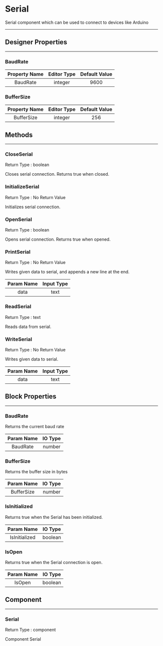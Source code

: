 <!--
  Copyright © 2013-2021 AIIE-ADL, All rights reserved
  Released under the Apache License, Version 2.0
  http://www.apache.org/licenses/LICENSE-2.0
-->

# Serial

Serial component which can be used to connect to devices like Arduino

---

## Designer Properties

---

### BaudRate

| Property Name | Editor Type | Default Value |
| :-----------: | :---------: | :-----------: |
|    BaudRate   |   integer   |      9600     |

### BufferSize

| Property Name | Editor Type | Default Value |
| :-----------: | :---------: | :-----------: |
|   BufferSize  |   integer   |      256      |

## Methods

---

### CloseSerial

<div block-type = "component_method" component-selector = "Serial" method-selector = "CloseSerial" id = "serial-closeserial"></div>

Return Type : boolean

Closes serial connection. Returns true when closed.

### InitializeSerial

<div block-type = "component_method" component-selector = "Serial" method-selector = "InitializeSerial" id = "serial-initializeserial"></div>

Return Type : No Return Value

Initializes serial connection.

### OpenSerial

<div block-type = "component_method" component-selector = "Serial" method-selector = "OpenSerial" id = "serial-openserial"></div>

Return Type : boolean

Opens serial connection. Returns true when opened.

### PrintSerial

<div block-type = "component_method" component-selector = "Serial" method-selector = "PrintSerial" id = "serial-printserial"></div>

Return Type : No Return Value

Writes given data to serial, and appends a new line at the end.

| Param Name | Input Type |
| :--------: | :--------: |
|    data    |    text    |

### ReadSerial

<div block-type = "component_method" component-selector = "Serial" method-selector = "ReadSerial" id = "serial-readserial"></div>

Return Type : text

Reads data from serial.

### WriteSerial

<div block-type = "component_method" component-selector = "Serial" method-selector = "WriteSerial" id = "serial-writeserial"></div>

Return Type : No Return Value

Writes given data to serial.

| Param Name | Input Type |
| :--------: | :--------: |
|    data    |    text    |

## Block Properties

---

### BaudRate

<div block-type = "component_set_get" component-selector = "Serial" property-selector = "BaudRate" property-type = "get" id = "get-serial-baudrate"></div>

<div block-type = "component_set_get" component-selector = "Serial" property-selector = "BaudRate" property-type = "set" id = "set-serial-baudrate"></div>

Returns the current baud rate

| Param Name | IO Type |
| :--------: | :-----: |
|  BaudRate  |  number |

### BufferSize

<div block-type = "component_set_get" component-selector = "Serial" property-selector = "BufferSize" property-type = "get" id = "get-serial-buffersize"></div>

<div block-type = "component_set_get" component-selector = "Serial" property-selector = "BufferSize" property-type = "set" id = "set-serial-buffersize"></div>

Returns the buffer size in bytes

| Param Name | IO Type |
| :--------: | :-----: |
| BufferSize |  number |

### IsInitialized

<div block-type = "component_set_get" component-selector = "Serial" property-selector = "IsInitialized" property-type = "get" id = "get-serial-isinitialized"></div>

Returns true when the Serial has been initialized.

|   Param Name  | IO Type |
| :-----------: | :-----: |
| IsInitialized | boolean |

### IsOpen

<div block-type = "component_set_get" component-selector = "Serial" property-selector = "IsOpen" property-type = "get" id = "get-serial-isopen"></div>

Returns true when the Serial connection is open.

| Param Name | IO Type |
| :--------: | :-----: |
|   IsOpen   | boolean |

## Component

---

### Serial

<div block-type = "component_component_block" component-selector = "Serial" id = "component-serial"></div>

Return Type : component

Component Serial

